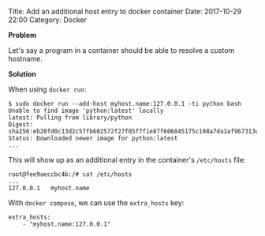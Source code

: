 Title: Add an additional host entry to docker container
Date: 2017-10-29 22:00
Category: Docker

**Problem**

Let's say a program in a container should be able to resolve a custom hostname.

**Solution**

When using `docker run`:

```
$ sudo docker run --add-host myhost.name:127.0.0.1 -ti python bash
Unable to find image 'python:latest' locally
latest: Pulling from library/python
Digest: sha256:eb20fd0c13d2c57fb602572f27f05f7f1e87f606045175c108a7da1af967313e
Status: Downloaded newer image for python:latest
...
```

This will show up as an additional entry in the container's `/etc/hosts` file:

```
root@fee9aeccbc4b:/# cat /etc/hosts
...
127.0.0.1	myhost.name
```

With `docker compose`, we can use the `extra_hosts` key:

```
extra_hosts:
    - "myhost.name:127.0.0.1"
```
